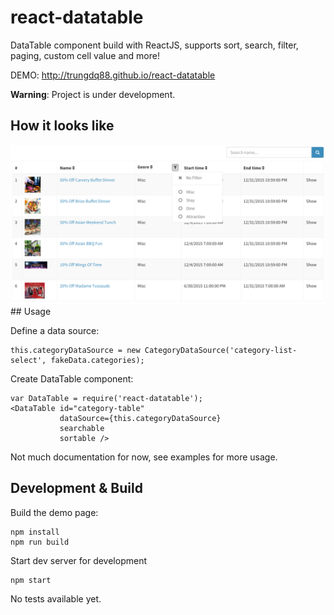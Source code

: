 # react-datatable
DataTable component build with ReactJS, supports sort, search, filter, paging, custom cell value and more!

DEMO: http://trungdq88.github.io/react-datatable

**Warning**: Project is under development.

## How it looks like
<img src="screenshot.png"/>
## Usage

Define a data source:

    this.categoryDataSource = new CategoryDataSource('category-list-select', fakeData.categories);

Create DataTable component:

    var DataTable = require('react-datatable');
    <DataTable id="category-table"
               dataSource={this.categoryDataSource}
               searchable
               sortable />

Not much documentation for now, see examples for more usage.

## Development & Build
Build the demo page:

    npm install
    npm run build

Start dev server for development

    npm start

No tests available yet.

